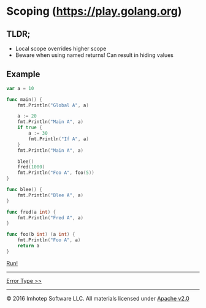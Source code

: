 # Scoping (https://play.golang.org)

## TLDR;
* Local scope overrides higher scope
* Beware when using named returns! Can result in hiding values

## Example

```go
var a = 10

func main() {
	fmt.Println("Global A", a)

	a := 20
	fmt.Println("Main A", a)
	if true {
		a := 30
		fmt.Println("If A", a)
	}
	fmt.Println("Main A", a)

    blee()
    fred(1000)
	fmt.Println("Foo A", foo(5))
}

func blee() {
    fmt.Println("Blee A", a)
}

func fred(a int) {
    fmt.Println("Fred A", a)
}

func foo(b int) (a int) {
    fmt.Println("Foo A", a)
    return a
}
```

[Run!](https://play.golang.org/p/sBO1PVcoRx)

---
[Error Type >>](2.03_errors.md)

---
© 2016 Imhotep Software LLC. All materials licensed under [Apache v2.0](http://www.apache.org/licenses/LICENSE-2.0)